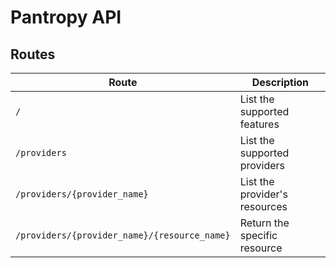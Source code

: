 # Pantropy API

## Routes

Route | Description
----- | -----------
`/` | List the supported features
`/providers` | List the supported providers
`/providers/{provider_name}` | List the provider's resources
`/providers/{provider_name}/{resource_name}` | Return the specific resource
